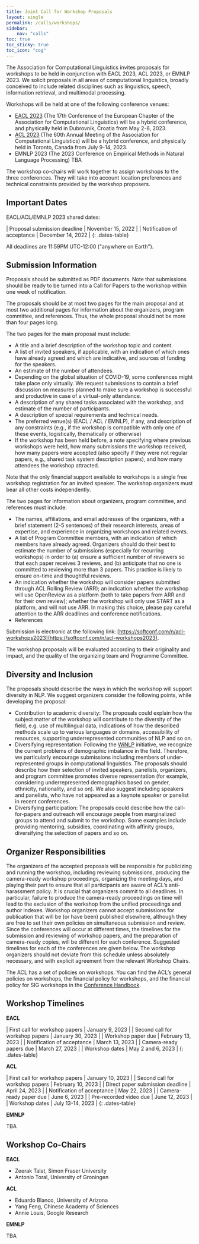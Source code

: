 ```yaml
---
title: Joint Call for Workshop Proposals
layout: single
permalink: /calls/workshops/
sidebar: 
    nav: "calls"
toc: true
toc_sticky: true
toc_icon: "cog"
---
```


The Association for Computational Linguistics invites proposals for workshops to be held in conjunction with EACL 2023, ACL 2023, or EMNLP 2023. We solicit proposals in all areas of computational linguistics, broadly conceived to include related disciplines such as linguistics, speech, information retrieval, and multimodal processing.

Workshops will be held at one of the following conference venues:

* [EACL 2023](https://2023.eacl.org) (The 17th Conference of the European Chapter of the Association for Computational Linguistics) will be a hybrid conference, and physically held in Dubrovnik, Croatia from May 2-6, 2023.
* [ACL 2023](https://2023.aclweb.org) (The 60th Annual Meeting of the Association for Computational Linguistics) will be a hybrid conference, and physically held in Toronto, Canada from July 9-14, 2023.
* EMNLP 2023 (The 2023 Conference on Empirical Methods in Natural Language Processing) TBA

The workshop co-chairs will work together to assign workshops to the three conferences. They will take into account location preferences and technical constraints provided by the workshop proposers.

## Important Dates

EACL/ACL/EMNLP 2023 shared dates:

<style>
.dates-table { font-size: .9em; }
.dates-table tr td:nth-child(1) { width: 60%; }
.dates-table tr td:nth-child(2) { width: 30%; }
.dates-table del { color: #888; }
</style>

| Proposal submission deadline | November 15, 2022 |
| Notification of acceptance | December 14, 2022 |
{: .dates-table}

All deadlines are 11:59PM UTC-12:00 ("anywhere on Earth").

## Submission Information

Proposals should be submitted as PDF documents. Note that submissions should be ready to be turned into a Call for Papers to the workshop within one week of notification.

The proposals should be at most two pages for the main proposal and at most two additional pages for information about the organizers, program committee, and references. Thus, the whole proposal should not be more than four pages long.

The two pages for the main proposal must include:

- A title and a brief description of the workshop topic and content.
- A list of invited speakers, if applicable, with an indication of which ones have already agreed and which are indicative, and sources of funding for the speakers.
- An estimate of the number of attendees.
- Depending on the global situation of COVID-19, some conferences might take place only virtually. We request submissions to contain a brief discussion on measures planned to make sure a workshop is successful and productive in case of a virtual-only attendance.
- A description of any shared tasks associated with the workshop, and estimate of the number of participants.
- A description of special requirements and technical needs.
- The preferred venue(s) (EACL / ACL / EMNLP), if any, and description of any constraints (e.g., if the workshop is compatible with only one of these events, logistically, thematically or otherwise)
- If the workshop has been held before, a note specifying where previous workshops were held, how many submissions the workshop received, how many papers were accepted (also specify if they were not regular papers, e.g., shared task system description papers), and how many attendees the workshop attracted.

Note that the only financial support available to workshops is a single free workshop registration for an invited speaker. The workshop organizers must bear all other costs independently.

The two pages for information about organizers, program committee, and references must include:

- The names, affiliations, and email addresses of the organizers, with a brief statement (2-5 sentences) of their research interests, areas of expertise, and experience in organizing workshops and related events.
- A list of Program Committee members, with an indication of which members have already agreed. Organizers should do their best to estimate the number of submissions (especially for recurring workshops) in order to (a) ensure a sufficient number of reviewers so that each paper receives 3 reviews, and (b) anticipate that no one is committed to reviewing more than 3 papers. This practice is likely to ensure on-time and thoughtful reviews.
- An indication whether the workshop will consider papers submitted through ACL Rolling Review (ARR); an indication whether the workshop will use OpenReview as a platform (both to take papers from ARR and for their own review); whether the workshop will only use START as a platform, and will not use ARR. In making this choice, please pay careful attention to the ARR deadlines and conference notifications.
- References

Submission is electronic at the following link: [https://softconf.com/n/acl-workshops2023](https://softconf.com/n/acl-workshops2023).

The workshop proposals will be evaluated according to their originality and impact, and the quality of the organizing team and Programme Committee. 

## Diversity and Inclusion

The proposals should describe the ways in which the workshop will support diversity in NLP. We suggest organizers consider the following points, while developing the proposal:

- Contribution to academic diversity: The proposals could explain how the subject matter of the workshop will contribute to the diversity of the field, e.g. use of multilingual data, indications of how the described methods scale up to various languages or domains, accessibility of resources, supporting underrepresented communities of NLP and so on.
- Diversifying representation: Following the [WiNLP](http://www.winlp.org/winlp-2020-workshop/) initiative, we recognize the current problems of demographic imbalance in the field. Therefore, we particularly encourage submissions including members of under-represented groups in computational linguistics. The proposals should describe how their selection of invited speakers, panelists, organizers, and program committee promotes diverse representation (for example, considering underrepresented demographics based on gender, ethnicity, nationality, and so on). We also suggest including speakers and panelists, who have not appeared as a keynote speaker or panelist in recent conferences.
- Diversifying participation: The proposals could describe how the call-for-papers and outreach will encourage people from marginalized groups to attend and submit to the workshop. Some examples include providing mentoring, subsidies, coordinating with affinity groups, diversifying the selection of papers and so on.

## Organizer Responsibilities

The organizers of the accepted proposals will be responsible for publicizing and running the workshop, including reviewing submissions, producing the camera-ready workshop proceedings, organizing the meeting days, and playing their part to ensure that all participants are aware of ACL’s anti-harassment policy. It is crucial that organizers commit to all deadlines. In particular, failure to produce the camera-ready proceedings on time will lead to the exclusion of the workshop from the unified proceedings and author indexes. Workshop organizers cannot accept submissions for publication that will be (or have been) published elsewhere, although they are free to set their own policies on simultaneous submission and review. Since the conferences will occur at different times, the timelines for the submission and reviewing of workshop papers, and the preparation of camera-ready copies, will be different for each conference. Suggested timelines for each of the conferences are given below. The workshop organizers should not deviate from this schedule unless absolutely necessary, and with explicit agreement from the relevant Workshop Chairs.

The ACL has a set of policies on workshops. You can find the ACL’s general policies on workshops, the financial policy for workshops, and the financial policy for SIG workshops in the [Conference Handbook](http://aclweb.org/adminwiki/index.php?title=Conference_Handbook).

## Workshop Timelines 

**EACL**

<style>
.dates-table { font-size: .8em; }
.dates-table tr td:nth-child(1) { width: 60%; }
.dates-table tr td:nth-child(2) { width: 30%; }
.dates-table del { color: #888; }
</style>

| First call for workshop papers | January 9, 2023 |
| Second call for workshop papers | January 30, 2023 |
| Workshop paper due | February 13, 2023 |
| Notification of acceptance | March 13, 2023 |
| Camera-ready papers due | March 27, 2023 |
| Workshop dates | May 2 and 6, 2023 |
{: .dates-table}

**ACL**

<style>
.dates-table { font-size: .8em; }
.dates-table tr td:nth-child(1) { width: 60%; }
.dates-table tr td:nth-child(2) { width: 30%; }
.dates-table del { color: #888; }
</style>

| First call for workshop papers | January 10, 2023 |
| Second call for workshop papers | February 10, 2023 |
| Direct paper submission deadline | April 24, 2023 |
| Notification of acceptance | May 22, 2023 |
| Camera-ready paper due | June 6, 2023 |
| Pre-recorded video due | June 12, 2023 |
| Workshop dates | July 13-14, 2023 |
{: .dates-table}


**EMNLP**

TBA


## Workshop Co-Chairs

**EACL**

* Zeerak Talat, Simon Fraser University
* Antonio Toral, University of Groningen

**ACL**

* Eduardo Blanco, University of Arizona
* Yang Feng, Chinese Academy of Sciences
* Annie Louis, Google Research

**EMNLP**

TBA